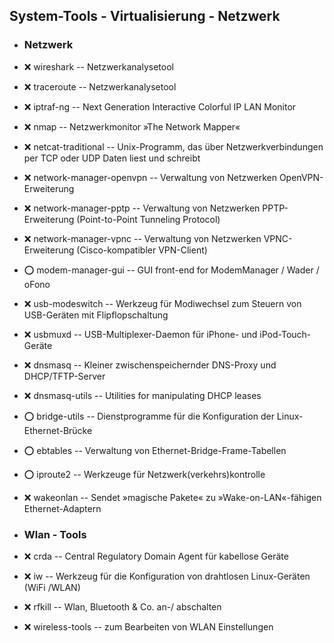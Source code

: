 ##  System-Tools - Virtualisierung - Netzwerk

- ###  Netzwerk

- :x:  wireshark  --		Netzwerkanalysetool
- :x:  traceroute  --		Netzwerkanalysetool
- :x:  iptraf-ng  --		Next Generation Interactive Colorful IP LAN Monitor
- :x:  nmap  --			Netzwerkmonitor »The Network Mapper«
- :x:  netcat-traditional  --		Unix-Programm, das über Netzwerkverbindungen per TCP oder UDP Daten liest und schreibt
- :x:  network-manager-openvpn  --	Verwaltung von Netzwerken OpenVPN-Erweiterung
- :x:  network-manager-pptp  --		Verwaltung von Netzwerken PPTP-Erweiterung (Point-to-Point Tunneling Protocol)
- :x:  network-manager-vpnc  --		Verwaltung von Netzwerken VPNC-Erweiterung (Cisco-kompatibler VPN-Client)
- :o:  modem-manager-gui  --		GUI front-end for ModemManager / Wader / oFono
- :x:  usb-modeswitch  --	Werkzeug für Modiwechsel zum Steuern von USB-Geräten mit Flipflopschaltung
- :x:  usbmuxd  --		USB-Multiplexer-Daemon für iPhone- und iPod-Touch-Geräte

- :x:  dnsmasq  --		Kleiner zwischenspeichernder DNS-Proxy und DHCP/TFTP-Server
- :x:  dnsmasq-utils  --	Utilities for manipulating DHCP leases

- :o:  bridge-utils  -- Dienstprogramme für die Konfiguration der Linux-Ethernet-Brücke
- :o:  ebtables  --	Verwaltung von Ethernet-Bridge-Frame-Tabellen 
- :o:  iproute2  --	Werkzeuge für Netzwerk(verkehrs)kontrolle

- :x:  wakeonlan  --	Sendet »magische Pakete« zu »Wake-on-LAN«-fähigen Ethernet-Adaptern


- ###  Wlan - Tools

- :x:  crda  --		Central Regulatory Domain Agent für kabellose Geräte 
 - :x:  iw  --		Werkzeug für die Konfiguration von drahtlosen Linux-Geräten (WiFi /WLAN)
- :x:  rfkill  --	Wlan, Bluetooth & Co. an-/ abschalten
- :x:  wireless-tools  --	zum Bearbeiten von WLAN Einstellungen 
